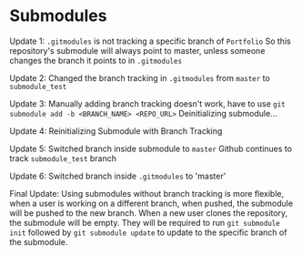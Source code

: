# Submodules

Update 1: 
`.gitmodules` is not tracking a specific branch of `Portfolio`
So this repository's submodule will always point to master, unless someone changes 
the branch it points to in `.gitmodules`

Update 2: Changed the branch tracking in `.gitmodules` from `master` to `submodule_test`

Update 3: Manually adding branch tracking doesn't work, have to use `git submodule add -b <BRANCH_NAME> <REPO_URL>`
Deinitializing submodule...

Update 4: Reinitializing Submodule with Branch Tracking

Update 5: Switched branch inside submodule to `master`
	Github continues to track `submodule_test` branch

Update 6: Switched branch inside `.gitmodules` to 'master'

Final Update: Using submodules without branch tracking is more flexible, when a user is working on a different branch, when pushed, the submodule will be pushed to the new branch. When a new user clones the repository, the submodule will be empty. They will be required to run `git submodule init` followed by `git submodule update` to update to the specific branch of the submodule.
